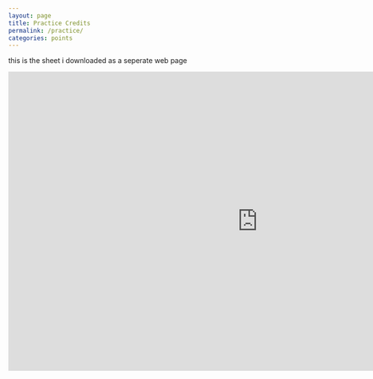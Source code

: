 ```yaml
---
layout: page
title: Practice Credits
permalink: /practice/
categories: points
---
```




this is the sheet i downloaded as a seperate web page

<iframe width="1000" height="600" frameborder="0" src="https://docs.google.com/a/txrd.com/spreadsheet/ar?id=t_It_BzD0Qve_azpDciaPcA.11763621284274851287.8361568718374752602&action=1&tile=21&rpert=20&srow=0&erow=119&scol=0&ecol=57&fprt=false&tfe=ob_18&gsessionid=6SYtsbBRNiI"></iframe>

